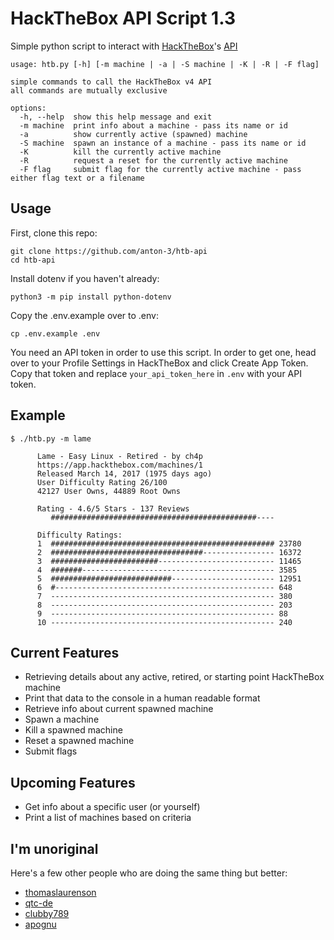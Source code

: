 # HackTheBox API Script 1.3

Simple python script to interact with [HackTheBox](https://www.hackthebox.com)'s [API](https://documenter.getpostman.com/view/13129365/TVeqbmeq)

```
usage: htb.py [-h] [-m machine | -a | -S machine | -K | -R | -F flag]

simple commands to call the HackTheBox v4 API
all commands are mutually exclusive

options:
  -h, --help  show this help message and exit
  -m machine  print info about a machine - pass its name or id
  -a          show currently active (spawned) machine
  -S machine  spawn an instance of a machine - pass its name or id
  -K          kill the currently active machine
  -R          request a reset for the currently active machine
  -F flag     submit flag for the currently active machine - pass either flag text or a filename
```

## Usage

First, clone this repo:
```
git clone https://github.com/anton-3/htb-api
cd htb-api
```
Install dotenv if you haven't already:
```
python3 -m pip install python-dotenv
```
Copy the .env.example over to .env:
```
cp .env.example .env
```
You need an API token in order to use this script. In order to get one, head over to your Profile Settings in HackTheBox and click Create App Token. Copy that token and replace `your_api_token_here` in `.env` with your API token.

## Example

```
$ ./htb.py -m lame  

      Lame - Easy Linux - Retired - by ch4p
      https://app.hackthebox.com/machines/1
      Released March 14, 2017 (1975 days ago)
      User Difficulty Rating 26/100
      42127 User Owns, 44889 Root Owns

      Rating - 4.6/5 Stars - 137 Reviews
         ##############################################----

      Difficulty Ratings:
      1  ################################################## 23780
      2  ##################################---------------- 16372
      3  ########################-------------------------- 11465
      4  #######------------------------------------------- 3585
      5  ###########################----------------------- 12951
      6  #------------------------------------------------- 648
      7  -------------------------------------------------- 380
      8  -------------------------------------------------- 203
      9  -------------------------------------------------- 88
      10 -------------------------------------------------- 240
```

## Current Features

- Retrieving details about any active, retired, or starting point HackTheBox machine
- Print that data to the console in a human readable format
- Retrieve info about current spawned machine
- Spawn a machine
- Kill a spawned machine
- Reset a spawned machine
- Submit flags

## Upcoming Features

- Get info about a specific user (or yourself)
- Print a list of machines based on criteria

## I'm unoriginal

Here's a few other people who are doing the same thing but better:
- [thomaslaurenson](https://github.com/thomaslaurenson/htb-api)
- [qtc-de](https://github.com/qtc-de/htb-api)
- [clubby789](https://github.com/clubby789/htb-api)
- [apognu](https://github.com/apognu/htb)
